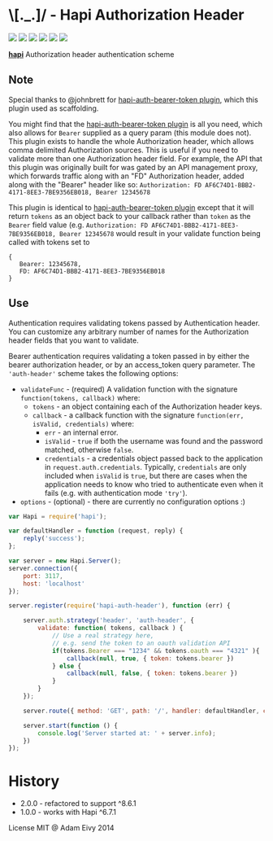 # \\[._.]/ - Hapi Authorization Header

[![](http://img.shields.io/gratipay/antic.svg?style=flat)](https://gratipay.com/antic)
[![](http://img.shields.io/npm/dm/hapi-auth-header.svg?style=flat)](https://www.npmjs.org/package/hapi-auth-header)
[![](http://img.shields.io/npm/v/hapi-auth-header.svg?style=flat)](https://www.npmjs.org/package/hapi-auth-header)
[![](http://img.shields.io/codeclimate/github/atomantic/hapi-auth-header.svg?style=flat)](https://codeclimate.com/github/atomantic/hapi-auth-header)
[![](http://img.shields.io/codeclimate/coverage/github/atomantic/hapi-auth-header.svg?style=flat)](https://codeclimate.com/github/atomantic/hapi-auth-header)
[![](http://img.shields.io/travis/atomantic/hapi-auth-header.svg?style=flat)](https://travis-ci.org/atomantic/hapi-auth-header)

[**hapi**](https://github.com/spumko/hapi) Authorization header authentication scheme

## Note

Special thanks to @johnbrett for [hapi-auth-bearer-token plugin](https://www.npmjs.org/package/hapi-auth-bearer-token), which this plugin used as scaffolding.

You might find that the [hapi-auth-bearer-token plugin](https://www.npmjs.org/package/hapi-auth-bearer-token) is all you need, which also allows for `Bearer` supplied as a query param (this module does not). This plugin exists to handle the whole Authorization header, which allows comma delimited Authorization sources. This is useful if you need to validate more than one Authorization header field. For example, the API that this plugin was originally built for was gated by an API management proxy, which forwards traffic along with an "FD" Authorization header, added along with the "Bearer" header like so: `Authorization: FD AF6C74D1-BBB2-4171-8EE3-7BE9356EB018, Bearer 12345678`

This plugin is identical to [hapi-auth-bearer-token plugin](https://www.npmjs.org/package/hapi-auth-bearer-token) except that it will return `tokens` as an object back to your callback rather than `token` as the `Bearer` field value (e.g. `Authorization: FD AF6C74D1-BBB2-4171-8EE3-7BE9356EB018, Bearer 12345678` would result in your validate function being called with tokens set to
```
{
   Bearer: 12345678,
   FD: AF6C74D1-BBB2-4171-8EE3-7BE9356EB018
}
```

## Use
Authentication requires validating tokens passed by Authentication header. You can customize any arbitrary number of names for the Authorization header fields that you want to validate.

Bearer authentication requires validating a token passed in by either the bearer authorization header, or by an access_token query parameter. The `'auth-header'` scheme takes the following options:

- `validateFunc` - (required) A validation function with the signature `function(tokens, callback)` where:
    - `tokens` - an object containing each of the Authorization header keys.
    - `callback` - a callback function with the signature `function(err, isValid, credentials)` where:
        - `err` - an internal error.
        - `isValid` - `true` if both the username was found and the password matched, otherwise `false`.
        - `credentials` - a credentials object passed back to the application in `request.auth.credentials`. Typically, `credentials` are only
          included when `isValid` is `true`, but there are cases when the application needs to know who tried to authenticate even when it fails
          (e.g. with authentication mode `'try'`).
- `options` - (optional) - there are currently no configuration options :)

```javascript
var Hapi = require('hapi');

var defaultHandler = function (request, reply) {
    reply('success');
};

var server = new Hapi.Server();
server.connection({
    port: 3117,
    host: 'localhost'
});

server.register(require('hapi-auth-header'), function (err) {

    server.auth.strategy('header', 'auth-header', {
        validate: function( tokens, callback ) {
            // Use a real strategy here,
            // e.g. send the token to an oauth validation API
            if(tokens.Bearer === "1234" && tokens.oauth === "4321" ){
                callback(null, true, { token: tokens.bearer })
            } else {
                callback(null, false, { token: tokens.bearer })
            }
        }
    });

    server.route({ method: 'GET', path: '/', handler: defaultHandler, config: { auth: 'header' } });

    server.start(function () {
        console.log('Server started at: ' + server.info);
    })
});
```

# History
- 2.0.0 - refactored to support ^8.6.1
- 1.0.0 - works with Hapi ^6.7.1


License MIT @ Adam Eivy 2014
